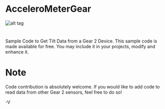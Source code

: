 
AcceleroMeterGear
============
![alt tag](http://denvycom.com/blog/wp-content/uploads/2014/06/DSC_0010-e1403604089758.jpg)
# 
Sample Code to Get Tilt Data from a Gear 2 Device.
This sample code is made available for free. 
You may include it in your projects, modify and enhance it.

Note
============
Code contribution is absolutely welcome. 
If you would like to add code to read data from other Gear 2 sensors, feel free to do so!

-V



